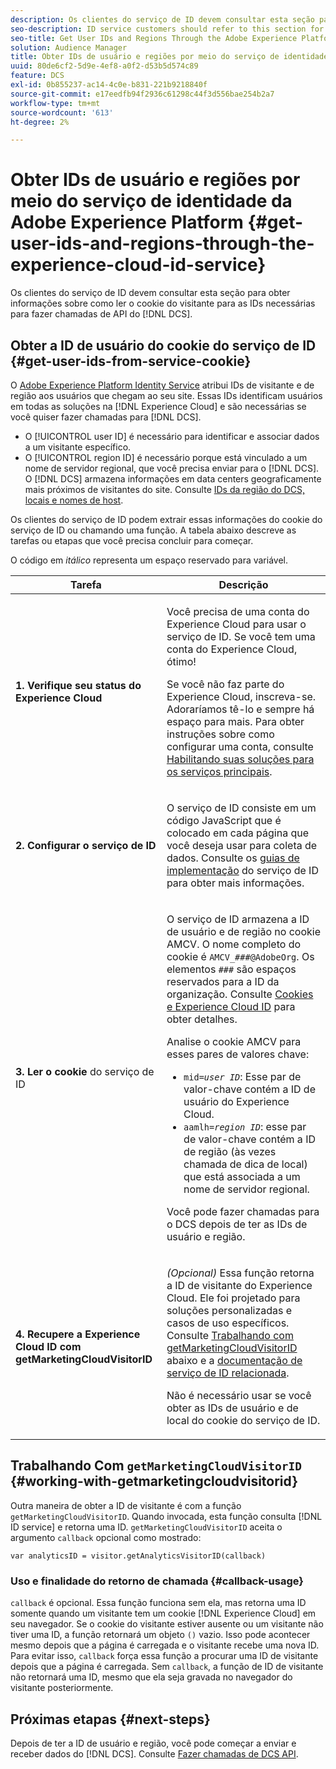 ```yaml
---
description: Os clientes do serviço de ID devem consultar esta seção para obter informações sobre como ler o cookie do visitante para as IDs necessárias para fazer chamadas de DCS API.
seo-description: ID service customers should refer to this section for information on how to read the visitor cookie for the IDs required to make DCS API calls.
seo-title: Get User IDs and Regions Through the Adobe Experience Platform Identity Service
solution: Audience Manager
title: Obter IDs de usuário e regiões por meio do serviço de identidade da Adobe Experience Platform
uuid: 80de6cf2-5d9e-4ef8-a0f2-d53b5d574c89
feature: DCS
exl-id: 0b855237-ac14-4c0e-b831-221b9218840f
source-git-commit: e17eedfb94f2936c61298c44f3d556bae254b2a7
workflow-type: tm+mt
source-wordcount: '613'
ht-degree: 2%

---
```


# Obter IDs de usuário e regiões por meio do serviço de identidade da Adobe Experience Platform {#get-user-ids-and-regions-through-the-experience-cloud-id-service}

Os clientes do serviço de ID devem consultar esta seção para obter informações sobre como ler o cookie do visitante para as IDs necessárias para fazer chamadas de API do [!DNL DCS].

## Obter a ID de usuário do cookie do serviço de ID {#get-user-ids-from-service-cookie}

O [Adobe Experience Platform Identity Service](https://experienceleague.adobe.com/docs/id-service/using/home.html?lang=pt-BR) atribui IDs de visitante e de região aos usuários que chegam ao seu site. Essas IDs identificam usuários em todas as soluções na [!DNL Experience Cloud] e são necessárias se você quiser fazer chamadas para [!DNL DCS].

* O [!UICONTROL user ID] é necessário para identificar e associar dados a um visitante específico.
* O [!UICONTROL region ID] é necessário porque está vinculado a um nome de servidor regional, que você precisa enviar para o [!DNL DCS]. O [!DNL DCS] armazena informações em data centers geograficamente mais próximos de visitantes do site. Consulte [IDs da região do DCS, locais e nomes de host](../../../api/dcs-intro/dcs-api-reference/dcs-regions.md).

Os clientes do serviço de ID podem extrair essas informações do cookie do serviço de ID ou chamando uma função. A tabela abaixo descreve as tarefas ou etapas que você precisa concluir para começar.

O código em *itálico* representa um espaço reservado para variável.

<table id="table_660EBE1C24DD4FBE9DCE5191836C9135"> 
 <thead> 
  <tr> 
   <th colname="col1" class="entry"> Tarefa </th> 
   <th colname="col2" class="entry"> Descrição </th> 
  </tr> 
 </thead>
 <tbody> 
  <tr> 
   <td colname="col1"> <p> <b>1. Verifique seu status do <span class="keyword"> Experience Cloud</span></b> </p> </td> 
   <td colname="col2"> <p>Você precisa de uma conta do <span class="keyword"> Experience Cloud</span> para usar o serviço de ID. Se você tem uma conta do <span class="keyword"> Experience Cloud</span>, ótimo! </p> <p> Se você não faz parte do <span class="keyword"> Experience Cloud</span>, inscreva-se. Adoraríamos tê-lo e sempre há espaço para mais. Para obter instruções sobre como configurar uma conta, consulte <a href="https://experienceleague.adobe.com/pt-br/docs/core-services/interface/services/getting-started" format="https" scope="external"> Habilitando suas soluções para os serviços principais</a>. </p> </td> 
  </tr> 
  <tr> 
   <td colname="col1"> <p> <b>2. Configurar o <span class="keyword"> serviço de ID</span></b> </p> </td> 
   <td colname="col2"> <p>O serviço de ID <span class="keyword"> </span> consiste em um código JavaScript que é colocado em cada página que você deseja usar para coleta de dados. Consulte os <a href="https://experienceleague.adobe.com/docs/id-service/using/implementation/implementation-guides.html?lang=pt-BR" format="https" scope="external"> guias de implementação</a> do serviço de ID para obter mais informações. </p> </td> 
  </tr> 
  <tr> 
   <td colname="col1"> <p> <b>3. Ler o cookie </b> do <span class="keyword"> serviço de ID</span> </p> </td> 
   <td colname="col2"> <p>O serviço de ID <span class="keyword"> </span> armazena a ID de usuário e de região no cookie AMCV. O nome completo do cookie é <code>AMCV_<i>###</i>@AdobeOrg</code>. Os elementos <code><i>###</i></code> são espaços reservados para a ID da organização. Consulte <a href="https://experienceleague.adobe.com/docs/id-service/using/intro/cookies.html?lang=pt-BR" format="https" scope="external"> Cookies e Experience Cloud ID</a> para obter detalhes. </p> <p>Analise o cookie AMCV para esses pares de valores chave: </p> <p> 
     <ul id="ul_502ECFCDDD084D448B5EDC4E5C0909C1"> 
      <li id="li_662FFA36AC854E699D50A183B161D654"> <code>mid=<i>user ID</i></code>: Esse par de valor-chave contém a ID de usuário do <span class="keyword"> Experience Cloud</span>. </li> 
      <li id="li_65422233187B4217B50DC52DBD58F404"> <code>aamlh=<i>region ID</i></code>: esse par de valor-chave contém a ID de região (às vezes chamada de <span class="term"> dica de local</span>) que está associada a um nome de servidor regional. </li> 
     </ul> </p> <p>Você pode fazer chamadas para o <span class="wintitle"> DCS</span> depois de ter as IDs de usuário e região. </p> </td> 
  </tr> 
  <tr> 
   <td colname="col1"> <p> <b>4. Recupere a <span class="keyword"> Experience Cloud ID</span> com getMarketingCloudVisitorID</b> </p> </td> 
   <td colname="col2"> <p><i>(Opcional)</i> Essa função retorna a ID de visitante do <span class="keyword"> Experience Cloud</span>. Ele foi projetado para soluções personalizadas e casos de uso específicos. Consulte <a href="../../../api/dcs-intro/dcs-s2s/dcs-mcid-ids.md#working-with-getmarketingcloudvisitorid"> Trabalhando com getMarketingCloudVisitorID</a> abaixo e a <a href="https://experienceleague.adobe.com/docs/id-service/using/id-service-api/methods/getmcvid.html?lang=pt-BR" format="https" scope="external"> documentação de serviço de ID relacionada</a>. </p> <p>Não é necessário usar se você obter as IDs de usuário e de local do cookie do serviço de ID. </p> </td> 
  </tr> 
 </tbody> 
</table>

## Trabalhando Com `getMarketingCloudVisitorID` {#working-with-getmarketingcloudvisitorid}

Outra maneira de obter a ID de visitante é com a função `getMarketingCloudVisitorID`. Quando invocada, esta função consulta [!DNL ID service] e retorna uma ID. `getMarketingCloudVisitorID` aceita o argumento `callback` opcional como mostrado:

`var analyticsID = visitor.getAnalyticsVisitorID(callback)`

### Uso e finalidade do retorno de chamada {#callback-usage}

`callback` é opcional. Essa função funciona sem ela, mas retorna uma ID somente quando um visitante tem um cookie [!DNL Experience Cloud] em seu navegador. Se o cookie do visitante estiver ausente ou um visitante não tiver uma ID, a função retornará um objeto `()` vazio. Isso pode acontecer mesmo depois que a página é carregada e o visitante recebe uma nova ID. Para evitar isso, `callback` força essa função a procurar uma ID de visitante depois que a página é carregada. Sem `callback`, a função de ID de visitante não retornará uma ID, mesmo que ela seja gravada no navegador do visitante posteriormente.

## Próximas etapas {#next-steps}

Depois de ter a ID de usuário e região, você pode começar a enviar e receber dados do [!DNL DCS]. Consulte [Fazer chamadas de DCS API](../../../api/dcs-intro/dcs-s2s/dcs-s2s-calls.md).
